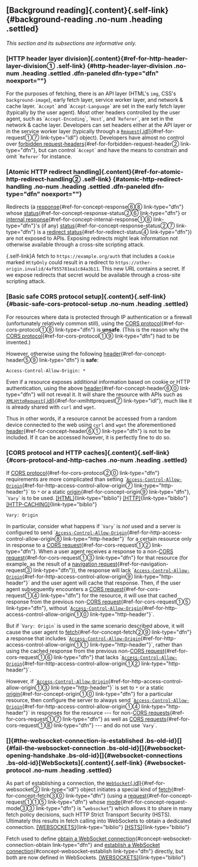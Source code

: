## [Background reading]{.content}[](#background-reading){.self-link} {#background-reading .no-num .heading .settled}

*This section and its subsections are informative only.*

### [HTTP header layer division]{.content}[](#http-header-layer-division){#ref-for-http-header-layer-division① .self-link} {#http-header-layer-division .no-num .heading .settled .dfn-paneled dfn-type="dfn" noexport=""}

For the purposes of fetching, there is an API layer (HTML's `img`, CSS's
`background-image`), early fetch layer, service worker layer, and
network & cache layer. \``Accept`\` and \``Accept-Language`\` are set in
the early fetch layer (typically by the user agent). Most other headers
controlled by the user agent, such as \``Accept-Encoding`\`, \``Host`\`,
and \``Referer`\`, are set in the network & cache layer. Developers can
set headers either at the API layer or in the service worker layer
(typically through a [`Request`{.idl}](#request){#ref-for-request①⑦
link-type="idl"} object). Developers have almost no control over
[forbidden
request-headers](#forbidden-request-header){#ref-for-forbidden-request-header②
link-type="dfn"}, but can control \``Accept`\` and have the means to
constrain and omit \``Referer`\` for instance.

### [Atomic HTTP redirect handling]{.content}[](#atomic-http-redirect-handling){#ref-for-atomic-http-redirect-handling② .self-link} {#atomic-http-redirect-handling .no-num .heading .settled .dfn-paneled dfn-type="dfn" noexport=""}

Redirects (a [response](#concept-response){#ref-for-concept-response⑥⑧
link-type="dfn"} whose
[status](#concept-response-status){#ref-for-concept-response-status②⑥
link-type="dfn"} or [internal
response](#concept-internal-response){#ref-for-concept-internal-response①⑧
link-type="dfn"}'s (if any)
[status](#concept-response-status){#ref-for-concept-response-status②⑦
link-type="dfn"} is a [redirect
status](#redirect-status){#ref-for-redirect-status④ link-type="dfn"})
are not exposed to APIs. Exposing redirects might leak information not
otherwise available through a cross-site scripting attack.

[](#example-xss-redirect){.self-link}A fetch to
`https://example.org/auth` that includes a `Cookie` marked `HttpOnly`
could result in a redirect to
`https://other-origin.invalid/4af955781ea1c84a3b11`. This new URL
contains a secret. If we expose redirects that secret would be available
through a cross-site scripting attack.

### [Basic safe CORS protocol setup]{.content}[](#basic-safe-cors-protocol-setup){.self-link} {#basic-safe-cors-protocol-setup .no-num .heading .settled}

For resources where data is protected through IP authentication or a
firewall (unfortunately relatively common still), using the [CORS
protocol](#cors-protocol){#ref-for-cors-protocol①⑧ link-type="dfn"} is
**unsafe**. (This is the reason why the [CORS
protocol](#cors-protocol){#ref-for-cors-protocol①⑨ link-type="dfn"} had
to be invented.)

However, otherwise using the following
[header](#concept-header){#ref-for-concept-header⑤⑨ link-type="dfn"} is
**safe**:

``` {.lang-http .highlight}
Access-Control-Allow-Origin: *
```

Even if a resource exposes additional information based on cookie or
HTTP authentication, using the above
[header](#concept-header){#ref-for-concept-header⑥⓪ link-type="dfn"}
will not reveal it. It will share the resource with APIs such as
[`XMLHttpRequest`{.idl}](https://xhr.spec.whatwg.org/#xmlhttprequest){#ref-for-xmlhttprequest⑦
link-type="idl"}, much like it is already shared with `curl` and `wget`.

Thus in other words, if a resource cannot be accessed from a random
device connected to the web using `curl` and `wget` the aforementioned
[header](#concept-header){#ref-for-concept-header⑥① link-type="dfn"} is
not to be included. If it can be accessed however, it is perfectly fine
to do so.

### [CORS protocol and HTTP caches]{.content}[](#cors-protocol-and-http-caches){.self-link} {#cors-protocol-and-http-caches .no-num .heading .settled}

If [CORS protocol](#cors-protocol){#ref-for-cors-protocol②⓪
link-type="dfn"} requirements are more complicated than setting
\`[`Access-Control-Allow-Origin`](#http-access-control-allow-origin){#ref-for-http-access-control-allow-origin⑦
link-type="http-header"}\` to `*` or a static
[origin](https://html.spec.whatwg.org/multipage/browsers.html#concept-origin){#ref-for-concept-origin⑨
link-type="dfn"}, \``Vary`\` is to be used.
[\[HTML\]](#biblio-html "HTML Standard"){link-type="biblio"}
[\[HTTP\]](#biblio-http "HTTP Semantics"){link-type="biblio"}
[\[HTTP-CACHING\]](#biblio-http-caching "HTTP Caching"){link-type="biblio"}

``` {#example-vary-origin .example}
Vary: Origin
```

In particular, consider what happens if \``Vary`\` is *not* used and a
server is configured to send
\`[`Access-Control-Allow-Origin`](#http-access-control-allow-origin){#ref-for-http-access-control-allow-origin⑧
link-type="http-header"}\` for a certain resource only in response to a
[CORS request](#cors-request){#ref-for-cors-request①② link-type="dfn"}.
When a user agent receives a response to a non-[CORS
request](#cors-request){#ref-for-cors-request①③ link-type="dfn"} for
that resource (for example, as the result of a [navigation
request](#navigation-request){#ref-for-navigation-request③
link-type="dfn"}), the response will lack
\`[`Access-Control-Allow-Origin`](#http-access-control-allow-origin){#ref-for-http-access-control-allow-origin⑨
link-type="http-header"}\` and the user agent will cache that response.
Then, if the user agent subsequently encounters a [CORS
request](#cors-request){#ref-for-cors-request①④ link-type="dfn"} for the
resource, it will use that cached response from the previous non-[CORS
request](#cors-request){#ref-for-cors-request①⑤ link-type="dfn"},
without
\`[`Access-Control-Allow-Origin`](#http-access-control-allow-origin){#ref-for-http-access-control-allow-origin①⓪
link-type="http-header"}\`.

But if \``Vary: Origin`\` is used in the same scenario described above,
it will cause the user agent to
[fetch](#concept-fetch){#ref-for-concept-fetch②⑨ link-type="dfn"} a
response that includes
\`[`Access-Control-Allow-Origin`](#http-access-control-allow-origin){#ref-for-http-access-control-allow-origin①①
link-type="http-header"}\`, rather than using the cached response from
the previous non-[CORS request](#cors-request){#ref-for-cors-request①⑥
link-type="dfn"} that lacks
\`[`Access-Control-Allow-Origin`](#http-access-control-allow-origin){#ref-for-http-access-control-allow-origin①②
link-type="http-header"}\`.

However, if
\`[`Access-Control-Allow-Origin`](#http-access-control-allow-origin){#ref-for-http-access-control-allow-origin①③
link-type="http-header"}\` is set to `*` or a static
[origin](https://html.spec.whatwg.org/multipage/browsers.html#concept-origin){#ref-for-concept-origin①⓪
link-type="dfn"} for a particular resource, then configure the server to
always send
\`[`Access-Control-Allow-Origin`](#http-access-control-allow-origin){#ref-for-http-access-control-allow-origin①④
link-type="http-header"}\` in responses for the resource --- for
non-[CORS requests](#cors-request){#ref-for-cors-request①⑦
link-type="dfn"} as well as [CORS
requests](#cors-request){#ref-for-cors-request①⑧ link-type="dfn"} ---
and do not use \``Vary`\`.

### []{#the-websocket-connection-is-established .bs-old-id}[]{#fail-the-websocket-connection .bs-old-id}[]{#websocket-opening-handshake .bs-old-id}[]{#websocket-connections .bs-old-id}[WebSockets]{.content}[](#websocket-protocol){.self-link} {#websocket-protocol .no-num .heading .settled}

As part of establishing a connection, the
[`WebSocket`{.idl}](https://websockets.spec.whatwg.org/#websocket){#ref-for-websocket②
link-type="idl"} object initiates a special kind of
[fetch](#concept-fetch){#ref-for-concept-fetch③⓪ link-type="dfn"} (using
a [request](#concept-request){#ref-for-concept-request①①⑤
link-type="dfn"} whose
[mode](#concept-request-mode){#ref-for-concept-request-mode③③
link-type="dfn"} is \"`websocket`\") which allows it to share in many
fetch policy decisions, such HTTP Strict Transport Security (HSTS).
Ultimately this results in fetch calling into WebSockets to obtain a
dedicated connection.
[\[WEBSOCKETS\]](#biblio-websockets "WebSockets Standard"){link-type="biblio"}
[\[HSTS\]](#biblio-hsts "HTTP Strict Transport Security (HSTS)"){link-type="biblio"}

Fetch used to define [obtain a WebSocket
connection](https://websockets.spec.whatwg.org/#concept-websocket-connection-obtain){#concept-websocket-connection-obtain
link-type="dfn"} and [establish a WebSocket
connection](https://websockets.spec.whatwg.org/#concept-websocket-establish){#concept-websocket-establish
link-type="dfn"} directly, but both are now defined in WebSockets.
[\[WEBSOCKETS\]](#biblio-websockets "WebSockets Standard"){link-type="biblio"}

